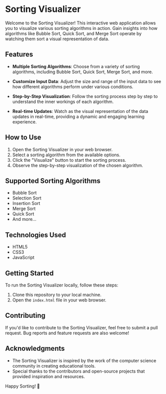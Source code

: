 # Sorting Visualizer

Welcome to the Sorting Visualizer! This interactive web application allows you to visualize various sorting algorithms in action. Gain insights into how algorithms like Bubble Sort, Quick Sort, and Merge Sort operate by watching them sort a visual representation of data.

## Features

- **Multiple Sorting Algorithms**: Choose from a variety of sorting algorithms, including Bubble Sort, Quick Sort, Merge Sort, and more.

- **Customize Input Data**: Adjust the size and range of the input data to see how different algorithms perform under various conditions.

- **Step-by-Step Visualization**: Follow the sorting process step by step to understand the inner workings of each algorithm.

- **Real-time Updates**: Watch as the visual representation of the data updates in real-time, providing a dynamic and engaging learning experience.

## How to Use

1. Open the Sorting Visualizer in your web browser.
2. Select a sorting algorithm from the available options.
3. Click the "Visualize" button to start the sorting process.
4. Observe the step-by-step visualization of the chosen algorithm.

## Supported Sorting Algorithms

- Bubble Sort
- Selection Sort
- Insertion Sort
- Merge Sort
- Quick Sort
- And more...

## Technologies Used

- HTML5
- CSS3
- JavaScript

## Getting Started

To run the Sorting Visualizer locally, follow these steps:

1. Clone this repository to your local machine.
2. Open the `index.html` file in your web browser.

## Contributing

If you'd like to contribute to the Sorting Visualizer, feel free to submit a pull request. Bug reports and feature requests are also welcome!

## Acknowledgments

- The Sorting Visualizer is inspired by the work of the computer science community in creating educational tools.
- Special thanks to the contributors and open-source projects that provided inspiration and resources.

Happy Sorting! 🚀
